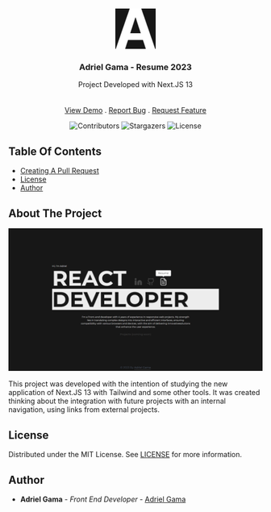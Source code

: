 <br/>
<p align="center">
  <a href="https://github.com/AdrielGama/adrielgama.github.io">
    <img src="/public/favicon/apple-touch-icon.png" alt="Logo" width="80" height="80" />
  </a>

  <h3 align="center">Adriel Gama - Resume 2023</h3>

  <p align="center">
    Project Developed with Next.JS 13
    <br/>
    <br/>
    <br/>
    <a href="https://adrielgama.dev">View Demo</a>
    .
    <a href="https://github.com/AdrielGama/adrielgama.github.io/issues">Report Bug</a>
    .
    <a href="https://github.com/AdrielGama/adrielgama.github.io/issues">Request Feature</a>
  </p>
</p>

<div align="center">

![Contributors](https://img.shields.io/github/contributors/AdrielGama/adrielgama.github.io?color=dark-green) ![Stargazers](https://img.shields.io/github/stars/AdrielGama/adrielgama.github.io?style=social) ![License](https://img.shields.io/github/license/AdrielGama/adrielgama.github.io)

</div>

## Table Of Contents

- [Creating A Pull Request](#creating-a-pull-request)
- [License](#license)
- [Author](#author)

## About The Project

![Screen Shot](/public/images/preview.png)

This project was developed with the intention of studying the new application of Next.JS 13 with Tailwind and some other tools. It was created thinking about the integration with future projects with an internal navigation, using links from external projects.

## License

Distributed under the MIT License. See [LICENSE](https://github.com/adrielgama/adrielgama.github.io/blob/main/LICENCE.md) for more information.

## Author

- **Adriel Gama** - _Front End Developer_ - [Adriel Gama](https://adrielgama.dev)
